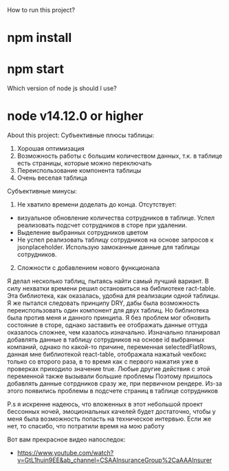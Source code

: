 How to run this project?
# npm install
# npm start

Which version of node js should I use?

# node v14.12.0 or higher

About this project:
Субъективные плюсы таблицы: 
1. Хорошая оптимизация 
2. Возможность работы с большим количеством данных, т.к. в таблице есть страницы, которые можно переключать
3. Переиспользование компонента таблицы
4. Очень веселая таблица

Субъективные минусы: 
1. Не хватило времени доделать до конца. Отсутствует:
- визуальное обновление количества сотрудников в таблице. Успел реализовать подсчет сотрудников в сторе при удалении.
- Выделение выбранных сотрудников цветом
- Не успел реализовать таблицу сотрудников на основе запросов к jsonplaceholder. Использую замоканные данные для таблицы сотрудников.
2. Сложности с добавлением нового функционала

Я делал несколько таблиц, пытаясь найти самый лучший вариант. В силу нехватки времени решил остановиться на библиотеке ract-table. Эта библиотека, как оказалась, удобна для реализации одной таблицы. Я же пытался следовать принципу DRY, дабы была возможность переиспользовать один компонент для двух таблиц. Но библиотека была против меня и данного принципа. Я без проблем мог обновить состояние в сторе, однако заставить ее отображать данные оттуда оказалось сложнее, чем казалось изначально. 
Изначально планировал добавлять данные в таблицу сотрудников на основе id выбранных компаний, однако по какой-то причине, переменная selectedFlatRows, данная мне библиотекой react-table, отображала нажатый чекбокс только со второго раза, в то время как с первого нажатия уже в проверках приходило значение true. Любые другие действия с этой переменной также вызывали большие проблемы
Поэтому пришлось добавлять данные сотрдников сразу же, при первичном рендере. Из-за этого появились проблемы в подсчете страниц в таблице сотрудников

P.s я искренне надеюсь, что вложенных в этот небольшой проект бессонных ночей, эмоциональных качелей будет достаточно, чтобы у меня была возможность попасть на техническое интервью. Если же нет, то спасибо, что потратили время на мою работу

Вот вам прекрасное видео напоследок:
* https://www.youtube.com/watch?v=GtL1huin9EE&ab_channel=CSAAInsuranceGroup%2CaAAAInsurer


